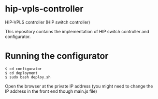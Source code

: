 # hip-vpls-controller
HIP-VPLS controller (HIP switch controller)

This repository contains the implementation of HIP switch controller and configurator.

# Running the configurator

```
$ cd configurator
$ cd deployment
$ sudo bash deploy.sh
```

Open the browser at the private IP address (you might need to change the IP address in the front end though main.js file) 

